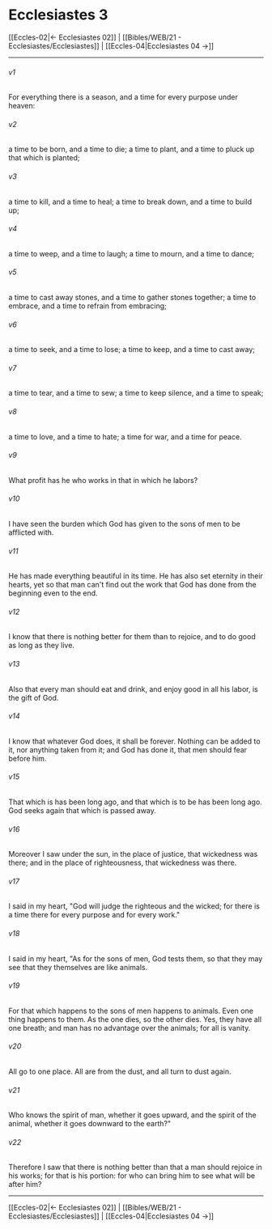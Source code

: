 # Ecclesiastes 3

[[Eccles-02|← Ecclesiastes 02]] | [[Bibles/WEB/21 - Ecclesiastes/Ecclesiastes]] | [[Eccles-04|Ecclesiastes 04 →]]
***



###### v1 
For everything there is a season, and a time for every purpose under heaven: 

###### v2 
a time to be born, and a time to die; a time to plant, and a time to pluck up that which is planted; 

###### v3 
a time to kill, and a time to heal; a time to break down, and a time to build up; 

###### v4 
a time to weep, and a time to laugh; a time to mourn, and a time to dance; 

###### v5 
a time to cast away stones, and a time to gather stones together; a time to embrace, and a time to refrain from embracing; 

###### v6 
a time to seek, and a time to lose; a time to keep, and a time to cast away; 

###### v7 
a time to tear, and a time to sew; a time to keep silence, and a time to speak; 

###### v8 
a time to love, and a time to hate; a time for war, and a time for peace. 

###### v9 
What profit has he who works in that in which he labors? 

###### v10 
I have seen the burden which God has given to the sons of men to be afflicted with. 

###### v11 
He has made everything beautiful in its time. He has also set eternity in their hearts, yet so that man can't find out the work that God has done from the beginning even to the end. 

###### v12 
I know that there is nothing better for them than to rejoice, and to do good as long as they live. 

###### v13 
Also that every man should eat and drink, and enjoy good in all his labor, is the gift of God. 

###### v14 
I know that whatever God does, it shall be forever. Nothing can be added to it, nor anything taken from it; and God has done it, that men should fear before him. 

###### v15 
That which is has been long ago, and that which is to be has been long ago. God seeks again that which is passed away. 

###### v16 
Moreover I saw under the sun, in the place of justice, that wickedness was there; and in the place of righteousness, that wickedness was there. 

###### v17 
I said in my heart, "God will judge the righteous and the wicked; for there is a time there for every purpose and for every work." 

###### v18 
I said in my heart, "As for the sons of men, God tests them, so that they may see that they themselves are like animals. 

###### v19 
For that which happens to the sons of men happens to animals. Even one thing happens to them. As the one dies, so the other dies. Yes, they have all one breath; and man has no advantage over the animals; for all is vanity. 

###### v20 
All go to one place. All are from the dust, and all turn to dust again. 

###### v21 
Who knows the spirit of man, whether it goes upward, and the spirit of the animal, whether it goes downward to the earth?" 

###### v22 
Therefore I saw that there is nothing better than that a man should rejoice in his works; for that is his portion: for who can bring him to see what will be after him?

***
[[Eccles-02|← Ecclesiastes 02]] | [[Bibles/WEB/21 - Ecclesiastes/Ecclesiastes]] | [[Eccles-04|Ecclesiastes 04 →]]
